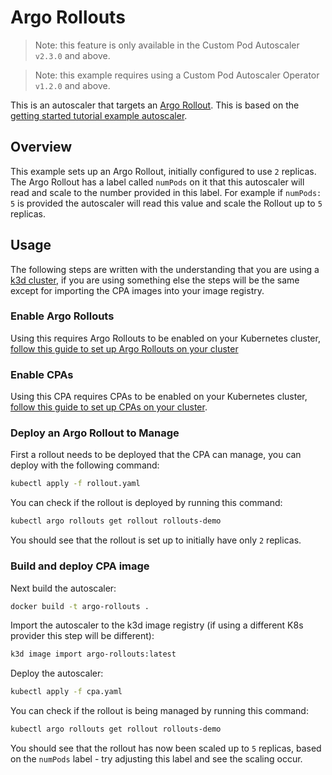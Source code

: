 # Argo Rollouts

> Note: this feature is only available in the Custom Pod Autoscaler `v2.3.0` and above.

> Note: this example requires using a Custom Pod Autoscaler Operator `v1.2.0` and above.

This is an autoscaler that targets an [Argo Rollout](https://argoproj.github.io/argo-rollouts/). This is based on the [getting started tutorial example autoscaler](../python-custom-autoscaler).

## Overview

This example sets up an Argo Rollout, initially configured to use `2` replicas. The Argo Rollout has a label called
`numPods` on it that this autoscaler will read and scale to the number provided in this label. For example if
`numPods: 5` is provided the autoscaler will read this value and scale the Rollout up to `5` replicas.

## Usage

The following steps are written with the understanding that you are using a [k3d cluster](https://k3d.io/stable/), if
you are using something else the steps will be the same except for importing the CPA images into your image registry.

### Enable Argo Rollouts

Using this requires Argo Rollouts to be enabled on your Kubernetes cluster, [follow this guide to set up Argo Rollouts
on your cluster](https://argoproj.github.io/argo-rollouts/installation/)

### Enable CPAs

Using this CPA requires CPAs to be enabled on your Kubernetes cluster, [follow this guide to set up CPAs on your
cluster](https://github.com/jthomperoo/custom-pod-autoscaler-operator#installation).

### Deploy an Argo Rollout to Manage

First a rollout needs to be deployed that the CPA can manage, you can deploy with the following command:

```bash
kubectl apply -f rollout.yaml
```

You can check if the rollout is deployed by running this command:

```bash
kubectl argo rollouts get rollout rollouts-demo
```

You should see that the rollout is set up to initially have only `2` replicas.

### Build and deploy CPA image

Next build the autoscaler:

```bash
docker build -t argo-rollouts .
```

Import the autoscaler to the k3d image registry (if using a different K8s provider this step will be different):

```bash
k3d image import argo-rollouts:latest
```

Deploy the autoscaler:

```bash
kubectl apply -f cpa.yaml
```

You can check if the rollout is being managed by running this command:

```bash
kubectl argo rollouts get rollout rollouts-demo
```

You should see that the rollout has now been scaled up to `5` replicas, based on the `numPods` label - try adjusting
this label and see the scaling occur.
